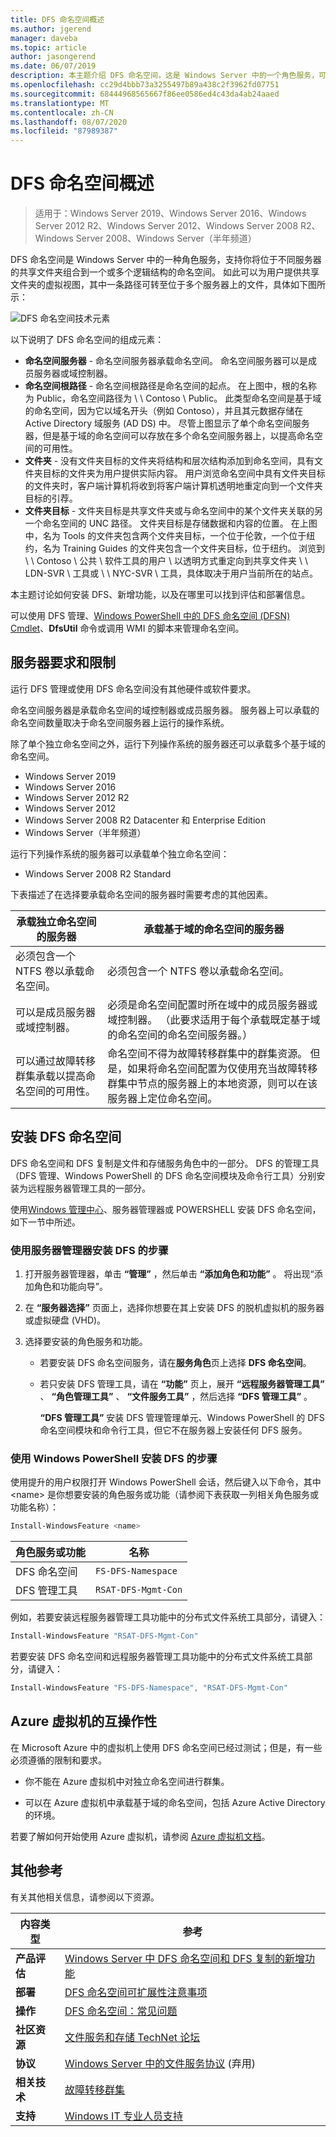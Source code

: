 ```yaml
---
title: DFS 命名空间概述
ms.author: jgerend
manager: daveba
ms.topic: article
author: jasongerend
ms.date: 06/07/2019
description: 本主题介绍 DFS 命名空间，这是 Windows Server 中的一个角色服务，可用于将不同服务器上的共享文件夹组合到一个或多个逻辑结构的命名空间中。
ms.openlocfilehash: cc29d4bbb73a3255497b89a438c2f3962fd07751
ms.sourcegitcommit: 68444968565667f86ee0586ed4c43da4ab24aaed
ms.translationtype: MT
ms.contentlocale: zh-CN
ms.lasthandoff: 08/07/2020
ms.locfileid: "87989387"
---
```

# <a name="dfs-namespaces-overview"></a>DFS 命名空间概述

> 适用于：Windows Server 2019、Windows Server 2016、Windows Server 2012 R2、Windows Server 2012、Windows Server 2008 R2、Windows Server 2008、Windows Server（半年频道）

DFS 命名空间是 Windows Server 中的一种角色服务，支持你将位于不同服务器的共享文件夹组合到一个或多个逻辑结构的命名空间。 如此可以为用户提供共享文件夹的虚拟视图，其中一条路径可转至位于多个服务器上的文件，具体如下图所示：

![DFS 命名空间技术元素](media/dfs-overview.png)

以下说明了 DFS 命名空间的组成元素：

- **命名空间服务器** - 命名空间服务器承载命名空间。 命名空间服务器可以是成员服务器或域控制器。
- **命名空间根路径** - 命名空间根路径是命名空间的起点。 在上图中，根的名称为 Public，命名空间路径为 \\ \\ Contoso \\ Public。 此类型命名空间是基于域的命名空间，因为它以域名开头（例如 Contoso），并且其元数据存储在 Active Directory 域服务 (AD DS) 中。 尽管上图显示了单个命名空间服务器，但是基于域的命名空间可以存放在多个命名空间服务器上，以提高命名空间的可用性。
- **文件夹** - 没有文件夹目标的文件夹将结构和层次结构添加到命名空间，具有文件夹目标的文件夹为用户提供实际内容。 用户浏览命名空间中具有文件夹目标的文件夹时，客户端计算机将收到将客户端计算机透明地重定向到一个文件夹目标的引荐。
- **文件夹目标** - 文件夹目标是共享文件夹或与命名空间中的某个文件夹关联的另一个命名空间的 UNC 路径。 文件夹目标是存储数据和内容的位置。 在上图中，名为 Tools 的文件夹包含两个文件夹目标，一个位于伦敦，一个位于纽约，名为 Training Guides 的文件夹包含一个文件夹目标，位于纽约。 浏览到 \\ \\ Contoso \\ 公共 \\ 软件工具的用户 \\ 以透明方式重定向到共享文件夹 \\ \\ LDN-SVR \\ 工具或 \\ \\ NYC-SVR \\ 工具，具体取决于用户当前所在的站点。

本主题讨论如何安装 DFS、新增功能，以及在哪里可以找到评估和部署信息。

可以使用 DFS 管理、[Windows PowerShell 中的 DFS 命名空间 (DFSN) Cmdlet](/powershell/module/dfsn/?view=win10-ps)、**DfsUtil** 命令或调用 WMI 的脚本来管理命名空间。

## <a name="server-requirements-and-limits"></a>服务器要求和限制

运行 DFS 管理或使用 DFS 命名空间没有其他硬件或软件要求。

命名空间服务器是承载命名空间的域控制器或成员服务器。 服务器上可以承载的命名空间数量取决于命名空间服务器上运行的操作系统。

除了单个独立命名空间之外，运行下列操作系统的服务器还可以承载多个基于域的命名空间。

- Windows Server 2019
- Windows Server 2016
- Windows Server 2012 R2
- Windows Server 2012
- Windows Server 2008 R2 Datacenter 和 Enterprise Edition
- Windows Server（半年频道）

运行下列操作系统的服务器可以承载单个独立命名空间：

- Windows Server 2008 R2 Standard

下表描述了在选择要承载命名空间的服务器时需要考虑的其他因素。

| 承载独立命名空间的服务器 | 承载基于域的命名空间的服务器 |
| ---                                   |        ---                                |
| 必须包含一个 NTFS 卷以承载命名空间。|必须包含一个 NTFS 卷以承载命名空间。 |
| 可以是成员服务器或域控制器。|必须是命名空间配置时所在域中的成员服务器或域控制器。 （此要求适用于每个承载既定基于域的命名空间的命名空间服务器。） |
| 可以通过故障转移群集承载以提高命名空间的可用性。|命名空间不得为故障转移群集中的群集资源。 但是，如果将命名空间配置为仅使用充当故障转移群集中节点的服务器上的本地资源，则可以在该服务器上定位命名空间。 |

## <a name="installing-dfs-namespaces"></a>安装 DFS 命名空间

DFS 命名空间和 DFS 复制是文件和存储服务角色中的一部分。 DFS 的管理工具（DFS 管理、Windows PowerShell 的 DFS 命名空间模块及命令行工具）分别安装为远程服务器管理工具的一部分。

使用[Windows 管理中心](../../manage/windows-admin-center/overview.md)、服务器管理器或 POWERSHELL 安装 DFS 命名空间，如下一节中所述。

### <a name="to-install-dfs-by-using-server-manager"></a>使用服务器管理器安装 DFS 的步骤

1. 打开服务器管理器，单击 **“管理”** ，然后单击 **“添加角色和功能”** 。 将出现“添加角色和功能向导”。

2. 在 **“服务器选择”** 页面上，选择你想要在其上安装 DFS 的脱机虚拟机的服务器或虚拟硬盘 (VHD)。

3. 选择要安装的角色服务和功能。

    - 若要安装 DFS 命名空间服务，请在**服务角色**页上选择 **DFS 命名空间**。

    - 若只安装 DFS 管理工具，请在 **“功能”** 页上，展开 **“远程服务器管理工具”** 、 **“角色管理工具”** 、 **“文件服务工具”** ，然后选择 **“DFS 管理工具”** 。

         **“DFS 管理工具”** 安装 DFS 管理管理单元、Windows PowerShell 的 DFS 命名空间模块和命令行工具，但它不在服务器上安装任何 DFS 服务。

### <a name="to-install-dfs-by-using-windows-powershell"></a>使用 Windows PowerShell 安装 DFS 的步骤

使用提升的用户权限打开 Windows PowerShell 会话，然后键入以下命令，其中 <name\> 是你想要安装的角色服务或功能（请参阅下表获取一列相关角色服务或功能名称）：

```PowerShell
Install-WindowsFeature <name>
```

| 角色服务或功能 | 名称 |
| ----------------------- | ---- |
| DFS 命名空间          | `FS-DFS-Namespace` |
| DFS 管理工具    | `RSAT-DFS-Mgmt-Con` |

例如，若要安装远程服务器管理工具功能中的分布式文件系统工具部分，请键入：

```PowerShell
Install-WindowsFeature "RSAT-DFS-Mgmt-Con"
```

若要安装 DFS 命名空间和远程服务器管理工具功能中的分布式文件系统工具部分，请键入：

```PowerShell
Install-WindowsFeature "FS-DFS-Namespace", "RSAT-DFS-Mgmt-Con"
```

## <a name="interoperability-with-azure-virtual-machines"></a>Azure 虚拟机的互操作性

在 Microsoft Azure 中的虚拟机上使用 DFS 命名空间已经过测试；但是，有一些必须遵循的限制和要求。

- 你不能在 Azure 虚拟机中对独立命名空间进行群集。

- 可以在 Azure 虚拟机中承载基于域的命名空间，包括 Azure Active Directory 的环境。

若要了解如何开始使用 Azure 虚拟机，请参阅 [Azure 虚拟机文档](/azure/virtual-machines/)。

## <a name="additional-references"></a>其他参考

有关其他相关信息，请参阅以下资源。

| 内容类型        | 参考 |
| ------------------  | ----------------|
| **产品评估** | [Windows Server 中 DFS 命名空间和 DFS 复制的新增功能](/previous-versions/windows/it-pro/windows-server-2012-R2-and-2012/dn281957(v=ws.11)) |
| **部署**    | [DFS 命名空间可扩展性注意事项](https://techcommunity.microsoft.com/t5/storage-at-microsoft/bg-p/FileCAB) |
| **操作**    | [DFS 命名空间：常见问题](/previous-versions/windows/it-pro/windows-server-2008-R2-and-2008/ee404780(v=ws.10)) |
| **社区资源** | [文件服务和存储 TechNet 论坛](/answers/topics/windows-server-storage.html) |
| **协议**        | [Windows Server 中的文件服务协议](/openspecs/windows_protocols/MS-WINPROTLP/df36f95e-6a6b-48d6-a3ae-35a17674f546) (弃用)  |
| **相关技术** | [故障转移群集](../../failover-clustering/failover-clustering-overview.md)|
| **支持** | [Windows IT 专业人员支持](https://www.microsoft.com/itpro/windows/support)|
